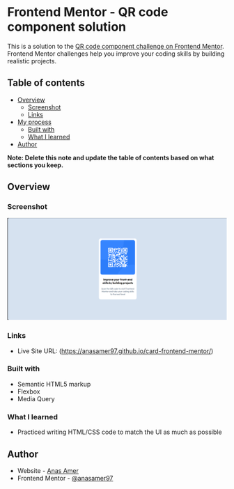 # Frontend Mentor - QR code component solution

This is a solution to the [QR code component challenge on Frontend Mentor](https://www.frontendmentor.io/challenges/qr-code-component-iux_sIO_H). Frontend Mentor challenges help you improve your coding skills by building realistic projects. 

## Table of contents

- [Overview](#overview)
  - [Screenshot](#screenshot)
  - [Links](#links)
- [My process](#my-process)
  - [Built with](#built-with)
  - [What I learned](#what-i-learned)
- [Author](#author)

**Note: Delete this note and update the table of contents based on what sections you keep.**

## Overview

### Screenshot

![](./screenshot.png)

### Links


- Live Site URL: (https://anasamer97.github.io/card-frontend-mentor/)


### Built with

- Semantic HTML5 markup
- Flexbox
- Media Query



### What I learned

- Practiced writing HTML/CSS code to match the UI as much as possible

## Author

- Website - [Anas Amer](https://my-portfolio-murex-seven-57.vercel.app/)
- Frontend Mentor - [@anasamer97](https://www.frontendmentor.io/profile/anasamer97)


